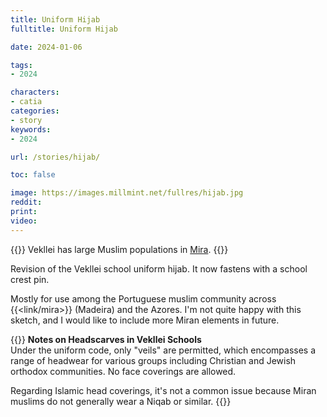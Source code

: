 ```yaml
---
title: Uniform Hijab
fulltitle: Uniform Hijab

date: 2024-01-06

tags:
- 2024

characters:
- catia
categories:
- story
keywords:
- 2024

url: /stories/hijab/

toc: false

image: https://images.millmint.net/fullres/hijab.jpg
reddit:
print:
video:
---
```

{{<note caption>}}
Vekllei has large Muslim populations in [Mira](/mira/).
{{</note>}}

Revision of the Vekllei school uniform hijab. It now fastens with a school crest pin.

Mostly for use among the Portuguese muslim community across {{<link/mira>}} (Madeira) and the Azores. I'm not quite happy with this sketch, and I would like to include more Miran elements in future.

{{<note>}}
**Notes on Headscarves in Vekllei Schools**
<br>
Under the uniform code, only "veils" are permitted, which encompasses a range of headwear for various groups including Christian and Jewish orthodox communities. No face coverings are allowed.

Regarding Islamic head coverings, it's not a common issue because Miran muslims do not generally wear a Niqab or similar.
{{</note>}}